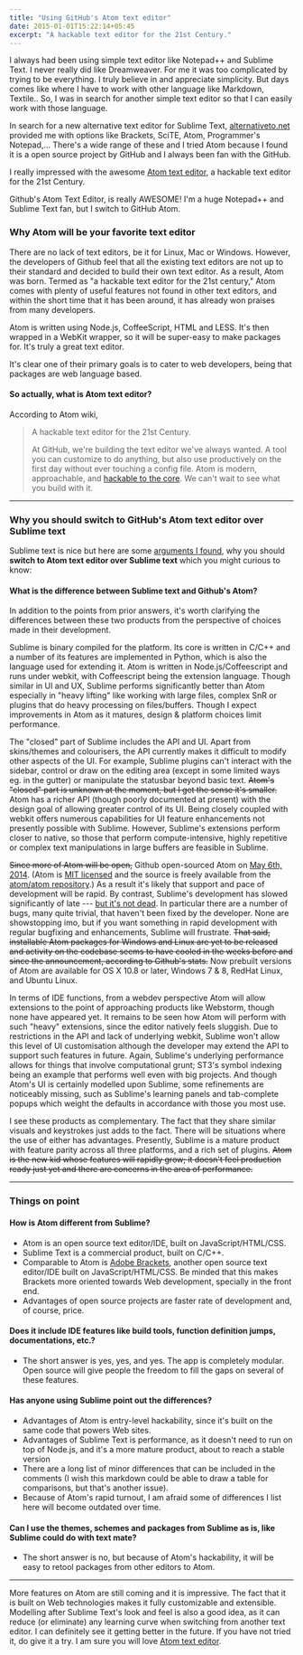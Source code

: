 ```yaml
---
title: "Using GitHub's Atom text editor"
date: 2015-01-01T15:22:14+05:45
excerpt: "A hackable text editor for the 21st Century."
---
```


I always had been using simple text editor like Notepad++ and Sublime Text. I never really did like Dreamweaver. For me it was too complicated by trying to be everything. I truly believe in and appreciate simplicity. But days comes like where I have to work with other language like Markdown, Textile.. So, I was in search for another simple text editor so that I can easily work with those language.

In search for a new alternative text editor for Sublime Text, [alternativeto.net](http://alternativeto.net/software/sublime-text/) provided me with options like Brackets, SciTE, Atom, Programmer's Notepad,... There's a wide range of these and I tried Atom because I found it is a open source project by GitHub and I always been fan with the GitHub.

I really impressed with the awesome [Atom text editor](//atom.io/), a hackable text editor for the 21st Century.

Github's Atom Text Editor, is really AWESOME! I'm a huge Notepad++ and Sublime Text fan, but I switch to GitHub Atom.

### Why Atom will be your favorite text editor

There are no lack of text editors, be it for Linux, Mac or Windows. However, the developers of Github feel that all the existing text editors are not up to their standard and decided to build their own text editor. As a result, Atom was born. Termed as "a hackable text editor for the 21st century," Atom comes with plenty of useful features not found in other text editors, and within the short time that it has been around, it has already won praises from many developers.

Atom is written using Node.js, CoffeeScript, HTML and LESS. It's then wrapped in a WebKit wrapper, so it will be super-easy to make packages for. It's truly a great text editor.

It's clear one of their primary goals is to cater to web developers, being that packages are web language based.

#### So actually, what is Atom text editor?

According to Atom wiki,

> A hackable text editor for the 21st Century.
>
> At GitHub, we're building the text editor we've always wanted. A tool you can customize to do anything, but also use productively on the first day without ever touching a config file. Atom is modern, approachable, and [hackable to the core](//github.com/atom/atom). We can't wait to see what you build with it.

---

### Why you should switch to GitHub's Atom text editor over Sublime text

Sublime text is nice but
here are some [arguments I found](http://stackoverflow.com/questions/22126078/what-is-the-difference-between-sublime-text-and-githubs-atom), why you should **switch to Atom text editor over Sublime text** which you might curious to know:

#### What is the difference between Sublime text and Github's Atom?

In addition to the points from prior answers, it's worth clarifying the differences between these two products from the perspective of choices made in their development.

Sublime is binary compiled for the platform. Its core is written in C/C++ and a number of its features are implemented in Python, which is also the language used for extending it. Atom is written in Node.js/Coffeescript and runs under webkit, with Coffeescript being the extension language. Though similar in UI and UX, Sublime performs significantly better than Atom especially in "heavy lifting" like working with large files, complex SnR or plugins that do heavy processing on files/buffers. Though I expect improvements in Atom as it matures, design & platform choices limit performance.

The "closed" part of Sublime includes the API and UI. Apart from skins/themes and colourisers, the API currently makes it difficult to modify other aspects of the UI. For example, Sublime plugins can't interact with the sidebar, control or draw on the editing area (except in some limited ways eg. in the gutter) or manipulate the statusbar beyond basic text. <del>Atom's "closed" part is unknown at the moment, but I get the sense it's smaller.</del> Atom has a richer API (though poorly documented at present) with the design goal of allowing greater control of its UI. Being closely coupled with webkit offers numerous capabilities for UI feature enhancements not presently possible with Sublime. However, Sublime's extensions perform closer to native, so those that perform compute-intensive, highly repetitive or complex text manipulations in large buffers are feasible in Sublime.

<del>Since more of Atom will be open,</del> Github open-sourced Atom on [May 6th, 2014](//github.com/blog/1831-atom-free-and-open-source-for-everyone). (Atom is [MIT licensed](https://raw.githubusercontent.com/atom/atom/master/LICENSE.md) and the source is freely available from the [atom/atom repository](https://github.com/atom/atom).) As a result it's likely that support and pace of development will be rapid. By contrast, Sublime's development has slowed significantly of late --- [but it's not dead](http://www.sublimetext.com/forum/viewtopic.php?f=2&t=15477&start=60#p58951). In particular there are a number of bugs, many quite trivial, that haven't been fixed by the developer. None are showstopping imo, but if you want something in rapid development with regular bugfixing and enhancements, Sublime will frustrate. <del>That said, installable Atom packages for Windows and Linux are yet to be released and activity on the codebase seems to have cooled in the weeks before and since the announcement, according to Github's stats.</del> Now prebuilt versions of Atom are available for OS X 10.8 or later, Windows 7 & 8, RedHat Linux, and Ubuntu Linux.

In terms of IDE functions, from a webdev perspective Atom will allow extensions to the point of approaching products like Webstorm, though none have appeared yet. It remains to be seen how Atom will perform with such "heavy" extensions, since the editor natively feels sluggish. Due to restrictions in the API and lack of underlying webkit, Sublime won't allow this level of UI customisation although the developer may extend the API to support such features in future. Again, Sublime's underlying performance allows for things that involve computational grunt; ST3's symbol indexing being an example that performs well even with big projects. And though Atom's UI is certainly modelled upon Sublime, some refinements are noticeably missing, such as Sublime's learning panels and tab-complete popups which weight the defaults in accordance with those you most use.

I see these products as complementary. The fact that they share similar visuals and keystrokes just adds to the fact. There will be situations where the use of either has advantages. Presently, Sublime is a mature product with feature parity across all three platforms, and a rich set of plugins. <del>Atom is the new kid whose features will rapidly grow; it doesn't feel production ready just yet and there are concerns in the area of performance.</del>

---

### Things on point

#### How is Atom different from Sublime?

* Atom is an open source text editor/IDE, built on JavaScript/HTML/CSS.
* Sublime Text is a commercial product, built on C/C++.
* Comparable to Atom is [Adobe Brackets](http://brackets.io/), another open source text editor/IDE built on JavaScript/HTML/CSS. Be minded that this makes Brackets more oriented towards Web development, specially in the front end.
* Advantages of open source projects are faster rate of development and, of course, price.

#### Does it include IDE features like build tools, function definition jumps, documentations, etc.?

* The short answer is yes, yes, and yes. The app is completely modular. Open source will give people the freedom to fill the gaps on several of these features.

#### Has anyone using Sublime point out the differences?

* Advantages of Atom is entry-level hackability, since it's built on the same code that powers Web sites.
* Advantages of Sublime Text is performance, as it doesn't need to run on top of Node.js, and it's a more mature product, about to reach a stable version
* There are a long list of minor differences that can be included in the comments (I wish this markdown could be able to draw a table for comparisons, but that's another issue).
* Because of Atom's rapid turnout, I am afraid some of differences I list here will become outdated over time.

#### Can I use the themes, schemes and packages from Sublime as is, like Sublime could do with text mate?

* The short answer is no, but because of Atom's hackability, it will be easy to retool packages from other editors to Atom.

---

More features on Atom are still coming and it is impressive. The fact that it is built on Web technologies makes it fully customizable and extensible. Modelling after Sublime Text's look and feel is also a good idea, as it can reduce (or eliminate) any learning curve when switching from another text editor. I can definitely see it getting better in the future. If you have not tried it, do give it a try. I am sure you will love [Atom text editor](//atom.io/).
